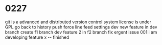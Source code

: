 # 0227
git is a advanced and distributed version control system
license is under GPL
go back to history
push force
line feed settings
dev new feature in dev branch
create f1 branch
dev feature 2 in f2 branch
fix ergent issue 001
i am developing feature x -- finished
